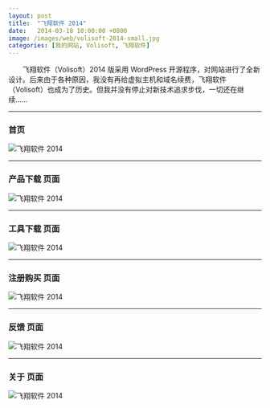 ```yaml
---
layout: post
title:  "飞翔软件 2014"
date:   2014-03-18 10:00:00 +0800
image: /images/web/volisoft-2014-small.jpg
categories: [我的网站, Volisoft, 飞翔软件]
---
```


　　飞翔软件（Volisoft）2014 版采用 WordPress 开源程序，对网站进行了全新设计。后来由于各种原因，我没有再给虚拟主机和域名续费，飞翔软件（Volisoft）也成为了历史。但我并没有停止对新技术追求步伐，一切还在继续……

------

<h3>首页</h3>

![飞翔软件 2014]({{site.baseurl}}/images/web/飞翔软件2014-Volisoft-首页.png)

------

<h3>产品下载 页面</h3>

![飞翔软件 2014]({{site.baseurl}}/images/web/飞翔软件2014-Volisoft-产品下载.png)

------

<h3>工具下载 页面</h3>

![飞翔软件 2014]({{site.baseurl}}/images/web/飞翔软件2014-Volisoft-工具下载.png)

------

<h3>注册购买 页面</h3>

![飞翔软件 2014]({{site.baseurl}}/images/web/飞翔软件2014-Volisoft-注册购买.png)

------

<h3>反馈 页面</h3>

![飞翔软件 2014]({{site.baseurl}}/images/web/飞翔软件2014-Volisoft-反馈.png)

------

<h3>关于 页面</h3>

![飞翔软件 2014]({{site.baseurl}}/images/web/飞翔软件2014-Volisoft-关于.png)